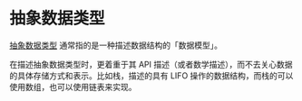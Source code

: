 # 抽象数据类型

[抽象数据类型](https://en.wikipedia.org/wiki/Abstract_data_type) 通常指的是一种描述数据结构的「数据模型」。

在描述抽象数据类型时，更着重于其 API 描述（或者数学描述），而不去关心数据的具体存储方式和表示。比如栈，描述的具有 LIFO 操作的数据结构，而栈的可以使用数组，也可以使用链表来实现。

